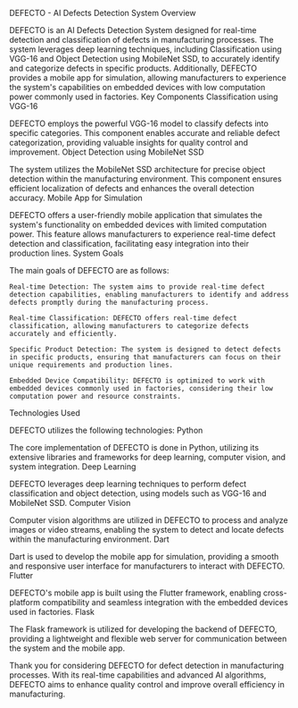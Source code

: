 DEFECTO - AI Defects Detection System
Overview

DEFECTO is an AI Defects Detection System designed for real-time detection and classification of defects in manufacturing processes. The system leverages deep learning techniques, including Classification using VGG-16 and Object Detection using MobileNet SSD, to accurately identify and categorize defects in specific products. Additionally, DEFECTO provides a mobile app for simulation, allowing manufacturers to experience the system's capabilities on embedded devices with low computation power commonly used in factories.
Key Components
Classification using VGG-16

DEFECTO employs the powerful VGG-16 model to classify defects into specific categories. This component enables accurate and reliable defect categorization, providing valuable insights for quality control and improvement.
Object Detection using MobileNet SSD

The system utilizes the MobileNet SSD architecture for precise object detection within the manufacturing environment. This component ensures efficient localization of defects and enhances the overall detection accuracy.
Mobile App for Simulation

DEFECTO offers a user-friendly mobile application that simulates the system's functionality on embedded devices with limited computation power. This feature allows manufacturers to experience real-time defect detection and classification, facilitating easy integration into their production lines.
System Goals

The main goals of DEFECTO are as follows:

    Real-time Detection: The system aims to provide real-time defect detection capabilities, enabling manufacturers to identify and address defects promptly during the manufacturing process.

    Real-time Classification: DEFECTO offers real-time defect classification, allowing manufacturers to categorize defects accurately and efficiently.

    Specific Product Detection: The system is designed to detect defects in specific products, ensuring that manufacturers can focus on their unique requirements and production lines.

    Embedded Device Compatibility: DEFECTO is optimized to work with embedded devices commonly used in factories, considering their low computation power and resource constraints.

Technologies Used

DEFECTO utilizes the following technologies:
Python

The core implementation of DEFECTO is done in Python, utilizing its extensive libraries and frameworks for deep learning, computer vision, and system integration.
Deep Learning

DEFECTO leverages deep learning techniques to perform defect classification and object detection, using models such as VGG-16 and MobileNet SSD.
Computer Vision

Computer vision algorithms are utilized in DEFECTO to process and analyze images or video streams, enabling the system to detect and locate defects within the manufacturing environment.
Dart

Dart is used to develop the mobile app for simulation, providing a smooth and responsive user interface for manufacturers to interact with DEFECTO.
Flutter

DEFECTO's mobile app is built using the Flutter framework, enabling cross-platform compatibility and seamless integration with the embedded devices used in factories.
Flask

The Flask framework is utilized for developing the backend of DEFECTO, providing a lightweight and flexible web server for communication between the system and the mobile app.

Thank you for considering DEFECTO for defect detection in manufacturing processes. With its real-time capabilities and advanced AI algorithms, DEFECTO aims to enhance quality control and improve overall efficiency in manufacturing.
